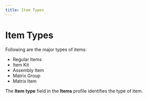 ```yaml
---
title: Item Types
---
```


# Item Types


Following are the major types of items:

- Regular Items
- Item Kit
- Assembly Item
- Matrix Group
- Matrix Item



The **Item** **type** field in the **Items** profile identifies the type of item.
